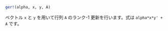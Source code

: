 ```julia
ger!(alpha, x, y, A)
```

ベクトル `x` と `y` を用いて行列 `A` のランク-1 更新を行います。式は `alpha*x*y' + A` です。

